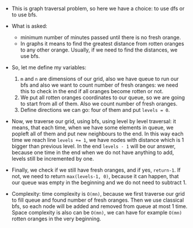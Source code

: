 * This is graph traversal problem, so here we have a choice: to use dfs or to use bfs. 

* What is asked: 
    * minimum number of minutes passed until there is no fresh orange. 
    * In graphs it means to find the greatest distance from rotten oranges to any other orange. 
      Usually, if we need to find the distances, we use bfs. 

* So, let me define my variables:
    1. ```m``` and ```n``` are dimensions of our grid, also we have queue to run our bfs and also 
       we want to count number of fresh oranges: we need this to check in the end if all oranges become rotten or not.
    2. We put all rotten oranges coordinates to our queue, so we are going to start from all of them. Also we count number of fresh oranges.
    3. Define directions we can go: four of them and put ```levels = 0```.

* Now, we traverse our grid, using bfs, using level by level traversal: it means, that each time, 
when we have some elements in queue, we popleft all of them and put new neighbours to the end. 
In this way each time we reach line ```levels += 1```, we have nodes with distance which is 1 bigger than previous level. 
In the end ```levels - 1``` will be our answer, because one time in the end 
when we do not have anything to add, levels still be incremented by one.

* Finally, we check if we still have fresh oranges, and if yes, ```return-1```. 
If not, we need to return ```max(levels-1, 0)```, because it can happen, 
that our queue was empty in the beginning and we do not need to subtract 1.

* Complexity: time complexity is ```O(mn)```, because we first traverse our grid to fill queue 
and found number of fresh oranges. Then we use classical bfs, so each node will be added and removed 
from queue at most 1 time. 
Space complexity is also can be ```O(mn)```, we can have for example ```O(mn)``` rotten oranges in the very beginning.